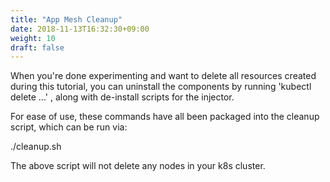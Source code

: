 ```yaml
---
title: "App Mesh Cleanup"
date: 2018-11-13T16:32:30+09:00
weight: 10
draft: false
---
```


When you're done experimenting and want to delete all resources created during this tutorial, you can uninstall the components by running 'kubectl delete ...' , along with de-install scripts for the injector.  

For ease of use, these commands have all been packaged into the cleanup script, which can be run via:

./cleanup.sh


The above script will not delete any nodes in your k8s cluster.
